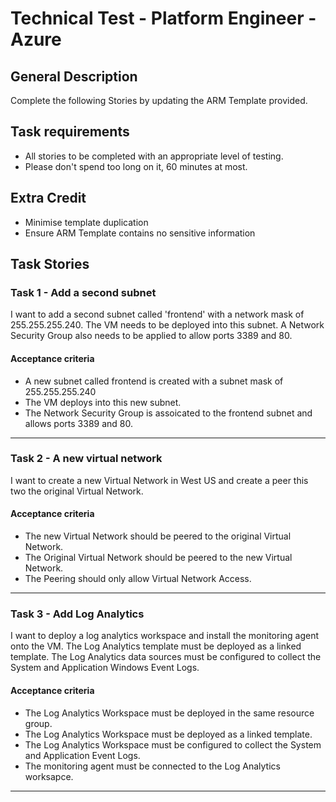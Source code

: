 # Technical Test - Platform Engineer - Azure

## General Description

Complete the following Stories by updating the ARM Template provided. 

## Task requirements

- All stories to be completed with an appropriate level of testing.
- Please don't spend too long on it, 60 minutes at most.

## Extra Credit

- Minimise template duplication
- Ensure ARM Template contains no sensitive information

## Task Stories

### Task 1 - Add a second subnet

I want to add a second subnet called 'frontend' with a network mask of 255.255.255.240. The VM needs to be deployed into this subnet. A Network Security Group also needs to be applied to allow ports 3389 and 80.  

#### Acceptance criteria

- A new subnet called frontend is created with a subnet mask of 255.255.255.240
- The VM deploys into this new subnet.
- The Network Security Group is assoicated to the frontend subnet and allows ports 3389 and 80. 

---

### Task 2 - A new virtual network

I want to create a new Virtual Network in West US and create a peer this two the original Virtual Network.

#### Acceptance criteria

- The new Virtual Network should be peered to the original Virtual Network. 
- The Original Virtual Network should be peered to the new Virtual Network. 
- The Peering should only allow Virtual Network Access. 

---

### Task 3 - Add Log Analytics

I want to deploy a log analytics workspace and install the monitoring agent onto the VM. The Log Analytics template must be deployed as a linked template. The Log Analytics data sources must be configured to collect the
System and Application Windows Event Logs. 

#### Acceptance criteria

- The Log Analytics Workspace must be deployed in the same resource group. 
- The Log Analytics Workspace must be deployed as a linked template.
- The Log Analytics Workspace must be configured to collect the System and Application Event Logs. 
- The monitoring agent must be connected to the Log Analytics worksapce.

---